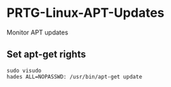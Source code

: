 # PRTG-Linux-APT-Updates
 Monitor APT updates

## Set apt-get rights
```
sudo visudo
hades ALL=NOPASSWD: /usr/bin/apt-get update
``` 
